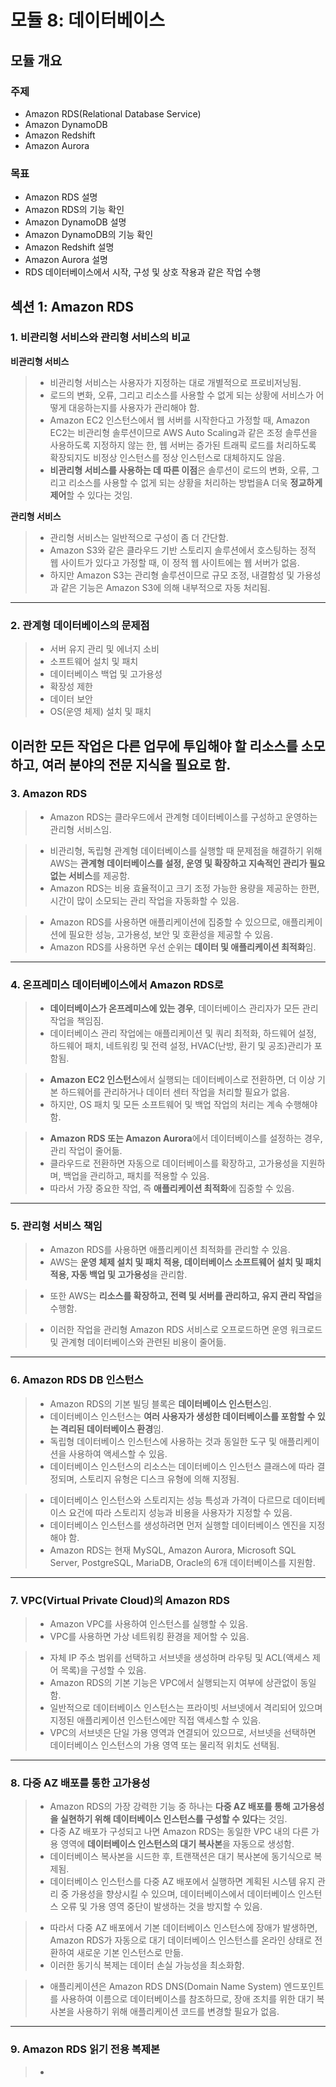 # 모듈 8: 데이터베이스

## 모듈 개요

### 주제
* Amazon RDS(Relational Database Service)  
* Amazon DynamoDB  
* Amazon Redshift  
* Amazon Aurora  

### 목표
* Amazon RDS 설명  
* Amazon RDS의 기능 확인  
* Amazon DynamoDB 설명  
* Amazon DynamoDB의 기능 확인  
* Amazon Redshift 설명  
* Amazon Aurora 설명  
* RDS 데이터베이스에서 시작, 구성 및 상호 작용과 같은 작업 수행  

## 섹션 1: Amazon RDS
### 1. 비관리형 서비스와 관리형 서비스의 비교  
**비관리형 서비스**  
> * 비관리형 서비스는 사용자가 지정하는 대로 개별적으로 프로비저닝됨.  
> * 로드의 변화, 오류, 그리고 리소스를 사용할 수 없게 되는 상황에 서비스가 어떻게 대응하는지를 사용자가 관리해야 함.  
> * Amazon EC2 인스턴스에서 웹 서버를 시작한다고 가정할 때, Amazon EC2는 비관리형 솔루션이므로 AWS Auto Scaling과 같은 조정 솔루션을 사용하도록 지정하지 않는 한, 웹 서버는 증가된 트래픽 로드를 처리하도록 확장되지도 비정상 인스턴스를 정상 인스턴스로 대체하지도 않음.  
> * **비관리형 서비스를 사용하는 데 따른 이점**은 솔루션이 로드의 변화, 오류, 그리고 리소스를 사용할 수 없게 되는 상황을 처리하는 방법을A 더욱 **정교하게 제어**할 수 있다는 것임.

**관리형 서비스**  
> * 관리형 서비스는 일반적으로 구성이 좀 더 간단함.  
> * Amazon S3와 같은 클라우드 기반 스토리지 솔루션에서 호스팅하는 정적 웹 사이트가 있다고 가정할 때, 이 정적 웹 사이트에는 웹 서버가 없음.  
> * 하지만 Amazon S3는 관리형 솔루션이므로 규모 조정, 내결함성 및 가용성과 같은 기능은 Amazon S3에 의해 내부적으로 자동 처리됨.  
---
### 2. 관계형 데이터베이스의 문제점  
> * 서버 유지 관리 및 에너지 소비  
> * 소프트웨어 설치 및 패치  
> * 데이터베이스 백업 및 고가용성  
> * 확장성 제한  
> * 데이터 보안  
> * OS(운영 체제) 설치 및 패치  

**이러한 모든 작업은 다른 업무에 투입해야 할 리소스를 소모하고, 여러 분야의 전문 지식을 필요로 함.**  
---
### 3. Amazon RDS  
> * Amazon RDS는 클라우드에서 관계형 데이터베이스를 구성하고 운영하는 관리형 서비스임.  

> * 비관리형, 독립형 관계형 데이터베이스를 실행할 때 문제점을 해결하기 위해 AWS는 **관계형 데이터베이스를 설정, 운영 및 확장하고 지속적인 관리가 필요없는 서비스**를 제공함.  
> * Amazon RDS는 비용 효율적이고 크기 조정 가능한 용량을 제공하는 한편, 시간이 많이 소모되는 관리 작업을 자동화할 수 있음.  

> * Amazon RDS를 사용하면 애플리케이션에 집중할 수 있으므로, 애플리케이션에 필요한 성능, 고가용성, 보안 및 호환성을 제공할 수 있음.  
> * Amazon RDS를 사용하면 우선 순위는 **데이터 및 애플리케이션 최적화**임.  
---
### 4. 온프레미스 데이터베이스에서 Amazon RDS로  
> * **데이터베이스가 온프레미스에 있는 경우**, 데이터베이스 관리자가 모든 관리 작업을 책임짐.  
> * 데이터베이스 관리 작업에는 애플리케이션 및 쿼리 최적화, 하드웨어 설정, 하드웨어 패치, 네트워킹 및 전력 설정, HVAC(난방, 환기 및 공조)관리가 포함됨.  

> * **Amazon EC2 인스턴스**에서 실행되는 데이터베이스로 전환하면, 더 이상 기본 하드웨어를 관리하거나 데이터 센터 작업을 처리할 필요가 없음.  
> * 하지만, OS 패치 및 모든 소프트웨어 및 백업 작업의 처리는 계속 수행해야 함.  

> * **Amazon RDS 또는 Amazon Aurora**에서 데이터베이스를 설정하는 경우, 관리 작업이 줄어듦.  
> * 클라우드로 전환하면 자동으로 데이터베이스를 확장하고, 고가용성을 지원하며, 백업을 관리하고, 패치를 적용할 수 있음.  
> * 따라서 가장 중요한 작업, 즉 **애플리케이션 최적화**에 집중할 수 있음.  
---
### 5. 관리형 서비스 책임  
> * Amazon RDS를 사용하면 애플리케이션 최적화를 관리할 수 있음.  
> * AWS는 **운영 체제 설치 및 패치 적용, 데이터베이스 소프트웨어 설치 및 패치 적용, 자동 백업 및 고가용성**을 관리함.  

> * 또한 AWS는 **리소스를 확장하고, 전력 및 서버를 관리하고, 유지 관리 작업**을 수행함.  

> * 이러한 작업을 관리형 Amazon RDS 서비스로 오프로드하면 운영 워크로드 및 관계형 데이터베이스와 관련된 비용이 줄어듦.  
---
### 6. Amazon RDS DB 인스턴스  
> * Amazon RDS의 기본 빌딩 블록은 **데이터베이스 인스턴스**임.  
> * 데이터베이스 인스턴스는 **여러 사용자가 생성한 데이터베이스를 포함할 수 있는 격리된 데이터베이스 환경**임.  
> * 독립형 데이터베이스 인스턴스에 사용하는 것과 동일한 도구 및 애플리케이션을 사용하여 액세스할 수 있음.  
> * 데이터베이스 인스턴스의 리소스는 데이터베이스 인스턴스 클래스에 따라 결정되며, 스토리지 유형은 디스크 유형에 의해 지정됨.  

> * 데이터베이스 인스턴스와 스토리지는 성능 특성과 가격이 다르므로 데이터베이스 요건에 따라 스토리지 성능과 비용을 사용자가 지정할 수 있음.  
> * 데이터베이스 인스턴스를 생성하려면 먼저 실행할 데이터베이스 엔진을 지정해야 함.  
> * Amazon RDS는 현재 MySQL, Amazon Aurora, Microsoft SQL Server, PostgreSQL, MariaDB, Oracle의 6개 데이터베이스를 지원함.  
---
### 7. VPC(Virtual Private Cloud)의 Amazon RDS  
> * Amazon VPC를 사용하여 인스턴스를 실행할 수 있음.  
> * VPC를 사용하면 가상 네트워킹 환경을 제어할 수 있음.  

> * 자체 IP 주소 범위를 선택하고 서브넷을 생성하며 라우팅 및 ACL(액세스 제어 목록)을 구성할 수 있음.  
> * Amazon RDS의 기본 기능은 VPC에서 실행되는지 여부에 상관없이 동일함.  
> * 일반적으로 데이터베이스 인스턴스는 프라이빗 서브넷에서 격리되어 있으며 지정된 애플리케이션 인스턴스에만 직접 액세스할 수 있음.  
> * VPC의 서브넷은 단일 가용 영역과 연결되어 있으므로, 서브넷을 선택하면 데이터베이스 인스턴스의 가용 영역 또는 물리적 위치도 선택됨.  
---
### 8. 다중 AZ 배포를 통한 고가용성  
> * Amazon RDS의 가장 강력한 기능 중 하나는 **다중 AZ 배포를 통해 고가용성을 실현하기 위해 데이터베이스 인스턴스를 구성할 수 있다**는 것임.  
> * 다중 AZ 배포가 구성되고 나면 Amazon RDS는 동일한 VPC 내의 다른 가용 영역에 **데이터베이스 인스턴스의 대기 복사본**을 자동으로 생성함.  
> * 데이터베이스 복사본을 시드한 후, 트랜잭션은 대기 복사본에 동기식으로 복제됨.  
> * 데이터베이스 인스턴스를 다중 AZ 배포에서 실행하면 계획된 시스템 유지 관리 중 가용성을 향상시킬 수 있으며, 데이터베이스에서 데이터베이스 인스턴스 오류 및 가용 영역 중단이 발생하는 것을 방지할 수 있음.  

> * 따라서 다중 AZ 배포에서 기본 데이터베이스 인스턴스에 장애가 발생하면, Amazon RDS가 자동으로 대기 데이터베이스 인스턴스를 온라인 상태로 전환하여 새로운 기본 인스턴스로 만듦.  
> * 이러한 동기식 복제는 데이터 손실 가능성을 최소화함.  

> * 애플리케이션은 Amazon RDS DNS(Domain Name System) 엔드포인트를 사용하여 이름으로 데이터베이스를 참조하므로, 장애 조치를 위한 대기 복사본을 사용하기 위해 애플리케이션 코드를 변경할 필요가 없음.  
---
### 9. Amazon RDS 읽기 전용 복제본  
> * 
